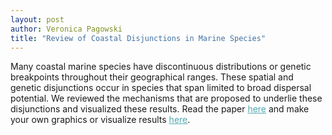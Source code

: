 ```yaml
---
layout: post
author: Veronica Pagowski
title: "Review of Coastal Disjunctions in Marine Species"
---
```

<div class="post-background">
    <p>Many coastal marine species have discontinuous distributions or genetic breakpoints throughout their geographical ranges. These spatial and genetic disjunctions occur in species that span limited to broad dispersal potential. We reviewed the mechanisms that are proposed to underlie these disjunctions and visualized these results. Read the paper <a href="https://academic.oup.com/icb/article-abstract/64/2/203/7708362" style="color: #52a8b0;">here</a> and make your own graphics or visualize results <a href="https://vxnzru-veronica-pagowski.shinyapps.io/Interative_review_markdown/" style="color: #52a8b0;">here</a>.</p>
</div>
